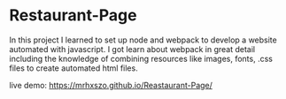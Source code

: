 # Restaurant-Page

In this project I learned to set up node and webpack to develop a website automated with javascript.
I got learn about webpack in great detail including the knowledge of combining resources like images, fonts, .css files to create automated html files.

live demo: https://mrhxszo.github.io/Reastaurant-Page/
